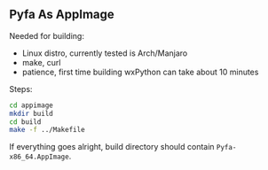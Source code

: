 ## Pyfa As AppImage

Needed for building:

- Linux distro, currently tested is Arch/Manjaro
- make, curl
- patience, first time building wxPython can take about 10 minutes 

Steps:

```sh
cd appimage
mkdir build
cd build
make -f ../Makefile 
```

If everything goes alright, build directory should contain `Pyfa-x86_64.AppImage`.

